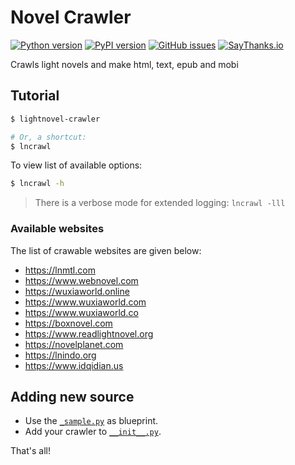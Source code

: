 # Novel Crawler

[![Python version](https://img.shields.io/pypi/pyversions/lightnovel-crawler.svg)](https://pypi.org/project/lightnovel-crawler)
[![PyPI version](https://img.shields.io/pypi/v/lightnovel-crawler.svg)](https://pypi.org/project/lightnovel-crawler)
[![GitHub issues](https://img.shields.io/github/issues/dipu-bd/lightnovel-crawler.svg)](https://github.com/dipu-bd/lightnovel-crawler/issues)
[![SayThanks.io](https://img.shields.io/badge/Say%20Thanks-!-1EAEDB.svg)](https://saythanks.io/to/dipu-bd)
<!-- [![PyPI - Format](https://img.shields.io/pypi/format/lightnovel-crawler.svg)](https://pypi.org/project/lightnovel-crawler) -->
<!-- [![PyPI - Status](https://img.shields.io/pypi/status/lightnovel-crawler.svg)](https://pypi.org/project/lightnovel-crawler) -->
<!-- [![GitHub contributors](https://img.shields.io/github/contributors/dipu-bd/lightnovel-crawler.svg)](https://github.com/dipu-bd/lightnovel-crawler) -->
<!-- [![GitHub pull requests](https://img.shields.io/github/issues-pr/dipu-bd/lightnovel-crawler.svg)](https://github.com/dipu-bd/lightnovel-crawler/pulls) -->
<!-- [![GitHub closed issues](https://img.shields.io/github/issues-closed/dipu-bd/lightnovel-crawler.svg)](https://github.com/dipu-bd/lightnovel-crawler/issues?utf8=%E2%9C%93&q=is%3Aissue+is%3Aclosed+) -->
<!-- [![GitHub](https://img.shields.io/github/license/dipu-bd/lightnovel-crawler.svg)](https://github.com/dipu-bd/lightnovel-crawler/blob/master/VERSION) -->

Crawls light novels and make html, text, epub and mobi

## Tutorial

```bash
$ lightnovel-crawler

# Or, a shortcut:
$ lncrawl
```

To view list of available options:

```bash
$ lncrawl -h
```

> There is a verbose mode for extended logging: `lncrawl -lll`

### Available websites

The list of crawable websites are given below:

- https://lnmtl.com
- https://www.webnovel.com
- https://wuxiaworld.online
- https://www.wuxiaworld.com
- https://www.wuxiaworld.co
- https://boxnovel.com
- https://www.readlightnovel.org
- https://novelplanet.com
- https://lnindo.org
- https://www.idqidian.us

## Adding new source

- Use the [`_sample.py`](https://github.com/masroore/novel_crawler/blob/master/nc/spiders/_sample.py) as blueprint.
- Add your crawler to [`__init__.py`](https://github.com/masroore/novel_crawler/blob/master/nc/spiders/__init__.py).

That's all!
